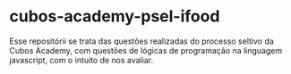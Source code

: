# cubos-academy-psel-ifood
Esse repositórii se trata das questões realizadas do processo seltivo da Cubos Academy, com questões de lógicas de programação na linguagem javascript, com o intuito de nos avaliar.